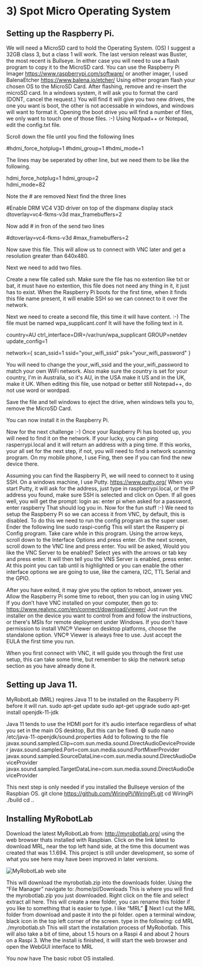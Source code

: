 # 3) Spot Micro Operating System

## Setting up the Raspberry Pi.

We will need a MicroSD card to hold the Operating System. (OS) I suggest a 32GB class 3, but a class 1 will work.
The last version releast was Buster, the most recent is Bullseye.
In either case you will need to use a flash program to copy it to the MicroSD card.
You can use the Raspberry Pi Imager https://www.raspberrypi.com/software/ or another imager, 
I used BalenaEtcher https://www.balena.io/etcher/
Using either program flash your chosen OS to the MicroSD Card.
After flashing, remove and re-insert the microSD card. 
In a windows system, it will ask you to format the card (DONT, cancel the request.)
You will find it will give you two new drives, the one you want is boot, the other is not accessable in windows, and windows will want to format it.
Opening the boot drive you will find a number of files, we only want to touch one of those files. :-)
Using Notpad++ or Notepad, edit the config.txt file.

Scroll down the file until you find the following lines

#hdmi_force_hotplug=1
#hdmi_group=1
#hdmi_mode=1

The lines may be seperated by other line, but we need them to be like the following.

hdmi_force_hotplug=1
hdmi_group=2     
hdmi_mode=82

Note the # are removed
Next find the three lines

#Enable DRM VC4 V3D driver on top of the dispmanx display stack
dtoverlay=vc4-fkms-v3d
max_framebuffers=2

Now add # in fron of the send two lines

#dtoverlay=vc4-fkms-v3d
#max_framebuffers=2

Now save this file.
This will allow us to connect with VNC later and get a resolution greater than 640x480.

Next we need to add two files.

Create a new file called ssh.
Make sure the file has no extention like txt or bat, it must have no extention, this file does not need any thing in it, it just has to exist.
When the Raspberry Pi boots for the first time, when it finds this file name present, it will enable SSH so we can connect to  it over the network.

Next we need to create a second file, this time it will have content. :-)
The file must be named wpa_supplicant.conf
It will have the folling text in it.

country=AU
ctrl_interface=DIR=/var/run/wpa_supplicant GROUP=netdev
update_config=1

network={
scan_ssid=1
ssid="your_wifi_ssid"
psk="your_wifi_password"
}

You will need to change the your_wifi_ssid and the your_wifi_password to match your own WiFi network.
Also make sure the country is set for your country, I'm in Australia, so it's AU, in the USA make it US and in the UK, make it UK.
When editing this file, use notpad or better still Notepad++, do not use word or wordpad.

Save the file and tell windows to eject the drive, when windows tells you to, remove the MicroSD Card.

You can now install it in the Raspberry Pi.

Now for the next challenge :-)
Once your Raspberry Pi has booted up, you will need to find it on the network.
If your lucky, you can ping rasperrypi.local and it will return an address with a ping time.
If this works, your all set for the next step, if not, you will need to find a network scanning program.
On my mobile phone, I use Fing, then see if you can find the new device there.

Assuming you can find the Raspberry Pi, we will need to connect to it using SSH.
On a windows machine, I use Putty.
https://www.putty.org/
When you start Putty,  it will ask for the address, just type in raspberrypi.local, or the IP address you found, make sure SSH is selected and click on Open.
If all goes well, you will get the prompt:
login as:
enter pi
when asked for a password, enter
raspberry
That should log you in.
Now for the fun stuff :-)
We need to setup the Raspberry Pi so we can access it from VNC, by default, this is disabled.
To do this we need to run the config program as the super user.
Ender the following line
sudo raspi-config
This will start the Rasperry pi Config program.  Take care while in this program.
Using the arrow keys, scroll down to the Interface Options and press enter.
On the next screen, scroll down to the VNC line and press enter.
You will be asked, Would you like the VNC Server to be enabled?
Select yes with the arrows or tab key and press enter.
It will then tell you the VNS Server is enabled, press enter.
At this point you can tab until <Finish> is highlighted or you can enable the other interface options we are going to use, like the camera, I2C, TTL Serial and the GPIO.

After you have exited, it may give you the option to reboot, answer yes.
Allow the Raspberry Pi some time to reboot, then you can log in using VNC
If you don’t have VNC installed on your computer, then go to:
https://www.realvnc.com/en/connect/download/viewer/
Just run the installer on the device you want to control from and follow the instructions, or there's MSIs for remote deployment under Windows. If you don't have permission to install VNC® Viewer on desktop platforms, choose the standalone option.
VNC® Viewer is always free to use. Just accept the EULA the first time you run.

When you first connect with VNC, it will guide you through the first use setup, this can take some time, but remember to skip the network setup section as you have already done it.

## Setting up Java 11.

MyRobotLab (MRL) reqires Java 11 to be installed on the Raspberry Pi before it will run.
sudo apt-get update
sudo apt-get upgrade
sudo apt-get install openjdk-11-jdk

Java 11 tends to use the HDMI port for it’s audio interface regardless of what you set in the main OS desktop,  But this can be fixed. 😄 
sudo nano /etc/java-11-openjdk/sound.properties
Add to following to the file
javax.sound.sampled.Clip=com.sun.media.sound.DirectAudioDeviceProvider
javax.sound.sampled.Port=com.sun.media.sound.PortMixerProvider
javax.sound.sampled.SourceDataLine=com.sun.media.sound.DirectAudioDeviceProvider
javax.sound.sampled.TargetDataLine=com.sun.media.sound.DirectAudioDeviceProvider

This next step is only needed if you installed the Bullseye version of the Raspbian OS.
git clone https://github.com/WiringPi/WiringPi.git
cd WiringPi
./build
cd ..


## Installing MyRobotLab

Download the latest MyRobotLab from:
http://myrobotlab.org/
using the web browser thats installed with Raspbian.
Click on the link latest to download MRL, near the top left hand side, at the time this document was created that was 1.1.694.  This project is still under development, so some of what you see here may have been improved in later versions.

![MyRobotLab web site](https://paper-attachments.dropbox.com/s_3312125F65CA3DC01444C81917CB3E917B429E9A33B5A513DF0D3BDF0783359C_1641116633602_Download_MRL.png)


This will download the myrobotlab.zip into the downloads folder.
Using the “File Manager” navigate to:
/home/pi/Downloads
This is where you will find the myrobotlab.zip you just downloaded.
Right click on the file and select extract all here.
This will create a new folder, you can rename this folder if you like to something that is easier to type.  I like “MRL” 🙂 
Next I cut the MRL folder from download and paste it into the pi folder.
open a terminal window, black icon in the top left corner of the screen.
type in the following:
cd MRL
./myrobotlab.sh
This will start the installation process of MyRobotlab.
This will also take a bit of time, about 1.5 hours on a Raspi 4 and about 2 hours on a Raspi 3.
Whe the install is finished, it willl start the web browser and open the WebGUI interface to MRL

You now have The basic robot OS installed.

